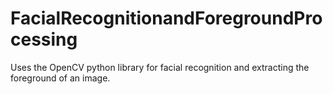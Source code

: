 # FacialRecognitionandForegroundProcessing

Uses the OpenCV python library for facial recognition and extracting the foreground of an image.
